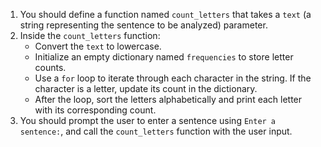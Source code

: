 1. You should define a function named `count_letters` that takes a `text` (a string representing the sentence to be analyzed) parameter.
2. Inside the `count_letters` function:
   - Convert the `text` to lowercase.
   - Initialize an empty dictionary named `frequencies` to store letter counts.
   - Use a `for` loop to iterate through each character in the string. If the character is a letter, update its count in the dictionary.
   - After the loop, sort the letters alphabetically and print each letter with its corresponding count.
3. You should prompt the user to enter a sentence using `Enter a sentence:`, and call the `count_letters` function with the user input.
